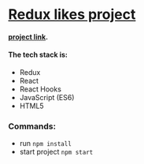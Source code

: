 # [Redux likes project](https://zesty-brigadeiros-cc2b11.netlify.app/)
####  [project link](https://zesty-brigadeiros-cc2b11.netlify.app/).

#### The tech stack is:

- Redux
- React
- React Hooks
- JavaScript (ES6)
- HTML5



### Commands:
- run  `npm install`
- start project `npm start`

